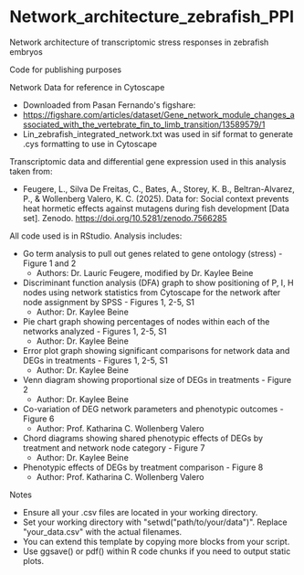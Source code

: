 # Network_architecture_zebrafish_PPI
Network architecture of transcriptomic stress responses in zebrafish embryos

Code for publishing purposes

Network Data for reference in Cytoscape
- Downloaded from Pasan Fernando's figshare:
- https://figshare.com/articles/dataset/Gene_network_module_changes_associated_with_the_vertebrate_fin_to_limb_transition/13589579/1
- Lin_zebrafish_integrated_network.txt was used in sif format to generate .cys formatting to use in Cytoscape

Transcriptomic data and differential gene expression used in this analysis taken from:
- Feugere, L., Silva De Freitas, C., Bates, A., Storey, K. B., Beltran-Alvarez, P., & Wollenberg Valero, K. C. (2025). Data for: Social context prevents heat hormetic effects against mutagens during fish development [Data set]. Zenodo. https://doi.org/10.5281/zenodo.7566285

All code used is in RStudio. Analysis includes:
- Go term analysis to pull out genes related to gene ontology (stress) - Figure 1 and 2
    - Authors: Dr. Lauric Feugere, modified by Dr. Kaylee Beine
- Discriminant function analysis (DFA) graph to show positioning of P, I, H nodes using network statistics from Cytoscape for the network after node assignment by SPSS - Figures 1, 2-5, S1
    - Author: Dr. Kaylee Beine
- Pie chart graph showing percentages of nodes within each of the networks analyzed - Figures 1, 2-5, S1
    - Author: Dr. Kaylee Beine
- Error plot graph showing significant comparisons for network data and DEGs in treatments - Figures 1, 2-5, S1
    - Author: Dr. Kaylee Beine
- Venn diagram showing proportional size of DEGs in treatments - Figure 2
    - Author: Dr. Kaylee Beine
- Co-variation of DEG network parameters and phenotypic outcomes - Figure 6
    - Author: Prof. Katharina C. Wollenberg Valero
- Chord diagrams showing shared phenotypic effects of DEGs by treatment and network node category - Figure 7
    - Author: Dr. Kaylee Beine
- Phenotypic effects of DEGs by treatment comparison - Figure 8
    - Author: Prof. Katharina C. Wollenberg Valero

Notes
- Ensure all your .csv files are located in your working directory.
- Set your working directory with "setwd("path/to/your/data")". Replace "your_data.csv" with the actual filenames.
- You can extend this template by copying more blocks from your script.
- Use ggsave() or pdf() within R code chunks if you need to output static plots.
